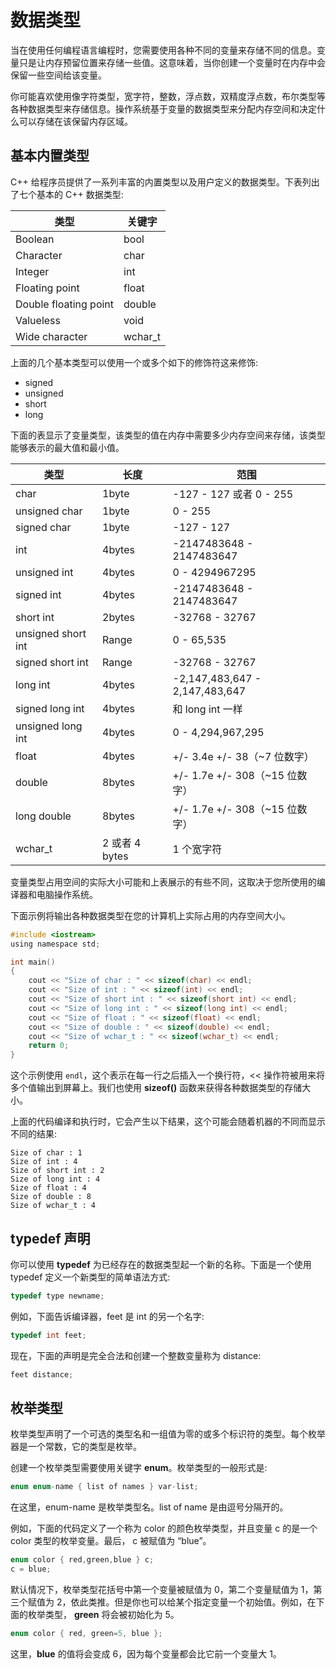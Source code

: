 # 数据类型

当在使用任何编程语言编程时，您需要使用各种不同的变量来存储不同的信息。变量只是让内存预留位置来存储一些值。这意味着，当你创建一个变量时在内存中会保留一些空间给该变量。

你可能喜欢使用像字符类型，宽字符，整数，浮点数，双精度浮点数，布尔类型等各种数据类型来存储信息。操作系统基于变量的数据类型来分配内存空间和决定什么可以存储在该保留内存区域。

## 基本内置类型

C++ 给程序员提供了一系列丰富的内置类型以及用户定义的数据类型。下表列出了七个基本的 C++ 数据类型:

| 类型                  | 关键字  |
| --------------------- | ------- |
| Boolean               | bool    |
| Character             | char    |
| Integer               | int     |
| Floating point        | float   |
| Double floating point | double  |
| Valueless             | void    |
| Wide character        | wchar_t |

上面的几个基本类型可以使用一个或多个如下的修饰符这来修饰:

- signed
- unsigned
- short
- long

下面的表显示了变量类型，该类型的值在内存中需要多少内存空间来存储，该类型能够表示的最大值和最小值。

| 类型               | 长度           | 范围                           |
| ------------------ | -------------- | ------------------------------ |
| char               | 1byte          | -127 - 127 或者 0 - 255        |
| unsigned char      | 1byte          | 0 - 255                        |
| signed char        | 1byte          | -127 - 127                     |
| int                | 4bytes         | -2147483648 - 2147483647       |
| unsigned int       | 4bytes         | 0 - 4294967295                 |
| signed int         | 4bytes         | -2147483648 - 2147483647       |
| short int          | 2bytes         | -32768 - 32767                 |
| unsigned short int | Range          | 0 - 65,535                     |
| signed short int   | Range          | -32768 - 32767                 |
| long int           | 4bytes         | -2,147,483,647 - 2,147,483,647 |
| signed long int    | 4bytes         | 和 long int 一样               |
| unsigned long int  | 4bytes         | 0 - 4,294,967,295              |
| float              | 4bytes         | +/- 3.4e +/- 38（~7 位数字）    |
| double             | 8bytes         | +/- 1.7e +/- 308（~15 位数字）  |
| long double        | 8bytes         | +/- 1.7e +/- 308（~15 位数字）  |
| wchar_t            | 2 或者 4 bytes | 1 个宽字符                     |

变量类型占用空间的实际大小可能和上表展示的有些不同，这取决于您所使用的编译器和电脑操作系统。

下面示例将输出各种数据类型在您的计算机上实际占用的内存空间大小。

```c
#include <iostream>
using namespace std;

int main()
{
    cout << "Size of char : " << sizeof(char) << endl;
    cout << "Size of int : " << sizeof(int) << endl;
    cout << "Size of short int : " << sizeof(short int) << endl;
    cout << "Size of long int : " << sizeof(long int) << endl;
    cout << "Size of float : " << sizeof(float) << endl;
    cout << "Size of double : " << sizeof(double) << endl;
    cout << "Size of wchar_t : " << sizeof(wchar_t) << endl;
    return 0;
}
```

这个示例使用 `endl`，这个表示在每一行之后插入一个换行符，<< 操作符被用来将多个值输出到屏幕上。我们也使用 **sizeof()** 函数来获得各种数据类型的存储大小。

上面的代码编译和执行时，它会产生以下结果，这个可能会随着机器的不同而显示不同的结果:

```
Size of char : 1
Size of int : 4
Size of short int : 2
Size of long int : 4
Size of float : 4
Size of double : 8
Size of wchar_t : 4
```

## typedef 声明

你可以使用 **typedef** 为已经存在的数据类型起一个新的名称。下面是一个使用 typedef 定义一个新类型的简单语法方式:

```c
typedef type newname;
```

例如，下面告诉编译器，feet 是 int 的另一个名字:

```c
typedef int feet;
```

现在，下面的声明是完全合法和创建一个整数变量称为 distance:

```c
feet distance;
```

## 枚举类型

枚举类型声明了一个可选的类型名和一组值为零的或多个标识符的类型。每个枚举器是一个常数，它的类型是枚举。

创建一个枚举类型需要使用关键字 **enum**。枚举类型的一般形式是:

```c
enum enum-name { list of names } var-list;
```

在这里，enum-name 是枚举类型名。list of name 是由逗号分隔开的。

例如，下面的代码定义了一个称为 color 的颜色枚举类型，并且变量 c 的是一个 color 类型的枚举变量。最后， c 被赋值为 “blue”。

```c
enum color { red,green,blue } c;
c = blue;
```

默认情况下，枚举类型花括号中第一个变量被赋值为 0，第二个变量赋值为 1，第三个赋值为 2，依此类推。但是你也可以给某个指定变量一个初始值。例如，在下面的枚举类型， **green** 将会被初始化为 5。

```c
enum color { red, green=5, blue };
```

这里，**blue** 的值将会变成 6，因为每个变量都会比它前一个变量大 1。